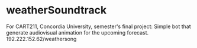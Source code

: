 # weatherSoundtrack
For CART211, Concordia University, semester's final project: Simple bot that generate audiovisual animation for the upcoming forecast. 
192.222.152.62/weathersong
